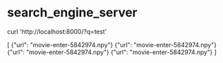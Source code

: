 # search_engine_server
curl 'http://localhost:8000/?q=test'


[
	{"url": "movie-enter-5842974.npy"}
	{"url": "movie-enter-5842974.npy"}
	{"url": "movie-enter-5842974.npy"}
	{"url": "movie-enter-5842974.npy"}
]